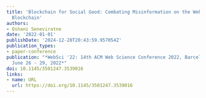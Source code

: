 ```yaml
---
title: 'Blockchain for Social Good: Combating Misinformation on the Web with AI and
  Blockchain'
authors:
- Oshani Seneviratne
date: '2022-01-01'
publishDate: '2024-12-28T20:43:59.957054Z'
publication_types:
- paper-conference
publication: "*WebSci '22: 14th ACM Web Science Conference 2022, Barcelona, Spain,
  June 26 - 29, 2022*"
doi: 10.1145/3501247.3539016
links:
- name: URL
  url: https://doi.org/10.1145/3501247.3539016
---
```

